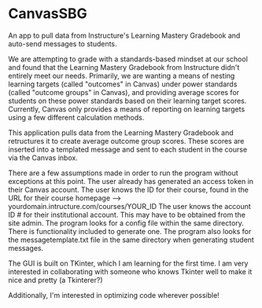 # CanvasSBG
An app to pull data from Instructure's Learning Mastery Gradebook and auto-send messages to students.

We are attempting to grade with a standards-based mindset at our school and found that the Learning Mastery Gradebook from Instructure didn't entirely meet our needs. Primarily, we are wanting a means of nesting learning targets (called "outcomes" in Canvas) under power standards (called "outcome groups" in Canvas), and providing average scores for students on these power standards based on their learning target scores. Currently, Canvas only provides a means of reporting on learning targets using a few different calculation methods.

This application pulls data from the Learning Mastery Gradebook and retructures it to create average outcome group scores. These scores are inserted into a templated message and sent to each student in the course via the Canvas inbox. 

There are a few assumptions made in order to run the program without exceptions at this point.
    The user already has generated an access token in their Canvas account.
    The user knows the ID for their course, found in the URL for their course homepage --> yourdomain.intructure.com/courses/YOUR_ID
    The user knows the account ID # for their institutional account. This may have to be obtained from the site admin.
    The program looks for a config file within the same directory. There is functionality included to generate one.
    The program also looks for the messagetemplate.txt file in the same directory when generating student messages.
    
The GUI is built on TKinter, which I am learning for the first time. I am very interested in collaborating with someone who knows Tkinter well to make it nice and pretty (a Tkinterer?)

Additionally, I'm interested in optimizing code wherever possible!

